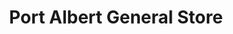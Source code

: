 ---
title: "Port Albert General Store"
url: /port-albert/port-albert-general-store/
shop: convenience
---